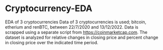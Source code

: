 # Cryptocurrency-EDA
EDA of 3 cryptocurrencies 
Data of 3 cryptocurrencies is used; bitcoin, etherium and renBTC, between 22/7/2020 and 13/12/2022. Data is scrapped using a separate script from https://coinmarketcap.com.
The dataset is analyzed for relative changes in closing price and percent change in closing price over the indicated time period.
